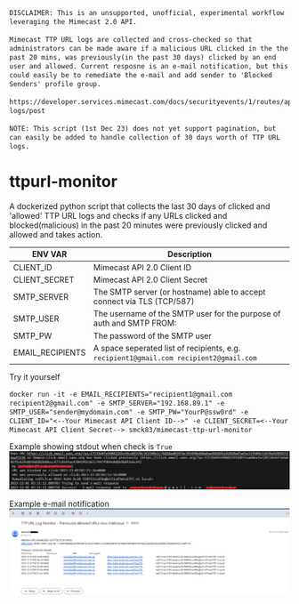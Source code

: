 ````
DISCLAIMER: This is an unsupported, unofficial, experimental workflow leveraging the Mimecast 2.0 API.

Mimecast TTP URL logs are collected and cross-checked so that administrators can be made aware if a malicious URL clicked in the the past 20 mins, was previously(in the past 30 days) clicked by an end user and allowed. Current resposne is an e-mail notification, but this could easily be to remediate the e-mail and add sender to 'Blocked Senders' profile group.

https://developer.services.mimecast.com/docs/securityevents/1/routes/api/ttp/url/get-logs/post

NOTE: This script (1st Dec 23) does not yet support pagination, but can easily be added to handle collection of 30 days worth of TTP URL logs.
````

# ttpurl-monitor
A dockerized python script that collects the last 30 days of clicked and 'allowed' TTP URL logs and checks if any URLs clicked and blocked(malicious) in the past 20 minutes were previously clicked and allowed and takes action.

| ENV VAR     | Description |
| ----------- | ----------- |
| CLIENT_ID | Mimecast API 2.0 Client ID |
| CLIENT_SECRET | Mimecast API 2.0 Client Secret |
| SMTP_SERVER   | The SMTP server (or hostname) able to accept connect via TLS (TCP/587)       |
| SMTP_USER   | The username of the SMTP user for the purpose of auth and SMTP FROM:        |
| SMTP_PW   | The password of the SMTP user        |
| EMAIL_RECIPIENTS      | A space seperated list of recipients, e.g. `recipient1@gmail.com recipient2@gmail.com`       |


Try it yourself
````
docker run -it -e EMAIL_RECIPIENTS="recipient1@gmail.com recipient2@gmail.com" -e SMTP_SERVER="192.168.89.1" -e SMTP_USER="sender@mydomain.com" -e SMTP_PW="YourP@ssw0rd" -e CLIENT_ID="<--Your Mimecast API Client ID-->" -e CLIENT_SECRET=<--Your Mimecast API Client Secret--> smck83/mimecast-ttp-url-monitor
````

Example showing stdout when check is `True`
![Example behaviour when a URL previously allowed is recently considered malicious](https://github.com/mimecast-scott/ttpurl-monitor/blob/main/ttpurlmonitor.png?raw=true)

Example e-mail notification
![Example E-mail response](https://github.com/mimecast-scott/ttpurl-monitor/blob/main/ttpurlmonitorEmail1.png?raw=true)
